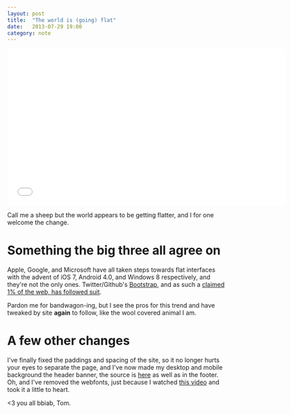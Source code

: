 ```yaml
---
layout: post
title:  "The world is (going) flat"
date:   2013-07-29 19:00
category: note
---
```


<iframe width="640" height="360" src="//www.youtube.com/embed/mDdWm7mmhaA" frameborder="0" allowfullscreen="1"> </iframe>

Call me a sheep but the world appears to be getting flatter, and I for one welcome the change.

# Something the big three all agree on

Apple, Google, and Microsoft have all taken steps towards flat interfaces with the advent of iOS 7, Android 4.0, and Windows 8 respectively, and they're not the only ones. Twitter/Github's [Bootstrap](http://getbootstrap.com/), and as such a [claimed 1% of the web, has followed suit](http://techcrunch.com/2013/07/28/bootstrap-3-goes-mobile-first-now-reportedly-powers-1-of-the-web/).

Pardon me for bandwagon-ing, but I see the pros for this trend and have tweaked by site **again** to follow, like the wool covered animal I am.

# A few other changes

I've finally fixed the paddings and spacing of the site, so it no longer hurts your eyes to separate the page, and I've now made my desktop and mobile background the header banner, the source is [here](http://wallbase.cc/wallpaper/2901427) as well as in the footer. Oh, and I've removed the webfonts, just because I watched [this video](http://www.youtube.com/watch?v=Il4swGfTOSM) and took it a little to heart.

&lt;3 you all bbiab, Tom.
 